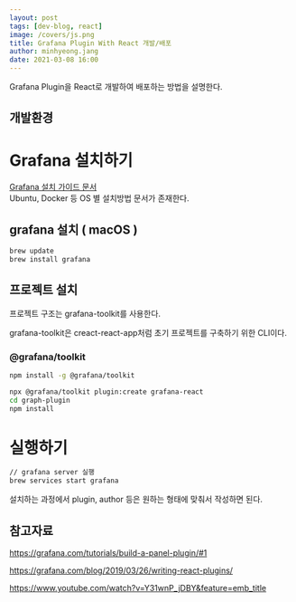```yaml
---
layout: post
tags: [dev-blog, react]
image: /covers/js.png
title: Grafana Plugin With React 개발/배포
author: minhyeong.jang
date: 2021-03-08 16:00
---
```


Grafana Plugin을 React로 개발하여 배포하는 방법을 설명한다.

## 개발환경

# Grafana 설치하기

[Grafana 설치 가이드 문서](https://grafana.com/docs/grafana/latest/installation/requirements/)  
Ubuntu, Docker 등 OS 별 설치방법 문서가 존재한다.

## grafana 설치 ( macOS )

```bash
brew update
brew install grafana
```

## 프로젝트 설치

프로젝트 구조는 grafana-toolkit를 사용한다.

grafana-toolkit은 creact-react-app처럼 초기 프로젝트를 구축하기 위한 CLI이다.

### @grafana/toolkit

```bash
npm install -g @grafana/toolkit

npx @grafana/toolkit plugin:create grafana-react
cd graph-plugin
npm install
```

# 실행하기

```bash
// grafana server 실행
brew services start grafana

```

설치하는 과정에서 plugin, author 등은 원하는 형태에 맞춰서 작성하면 된다.

## 참고자료

https://grafana.com/tutorials/build-a-panel-plugin/#1

https://grafana.com/blog/2019/03/26/writing-react-plugins/

https://www.youtube.com/watch?v=Y31wnP_jDBY&feature=emb_title
